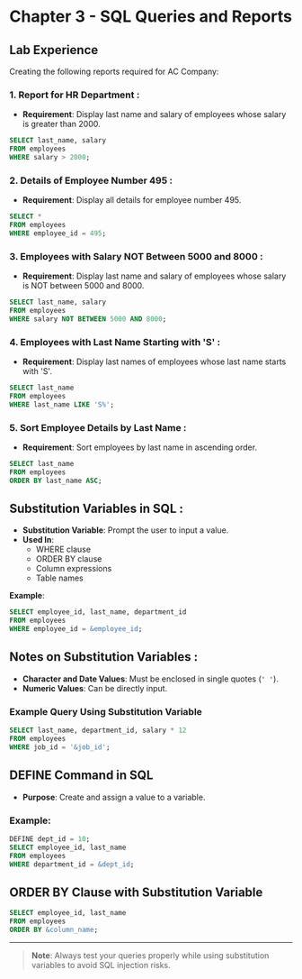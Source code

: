 
# Chapter 3 - SQL Queries and Reports

## Lab Experience

Creating the following reports required for AC Company:

### 1. Report for HR Department :
- **Requirement**: Display last name and salary of employees whose salary is greater than 2000.

```sql
SELECT last_name, salary
FROM employees
WHERE salary > 2000;
```

### 2. Details of Employee Number 495 :
- **Requirement**: Display all details for employee number 495.

```sql
SELECT *
FROM employees
WHERE employee_id = 495;
```

### 3. Employees with Salary NOT Between 5000 and 8000 :
- **Requirement**: Display last name and salary of employees whose salary is NOT between 5000 and 8000.

```sql
SELECT last_name, salary
FROM employees
WHERE salary NOT BETWEEN 5000 AND 8000;
```

### 4. Employees with Last Name Starting with 'S' :
- **Requirement**: Display last names of employees whose last name starts with 'S'.

```sql
SELECT last_name
FROM employees
WHERE last_name LIKE 'S%';
```

### 5. Sort Employee Details by Last Name :
- **Requirement**: Sort employees by last name in ascending order.

```sql
SELECT last_name
FROM employees
ORDER BY last_name ASC;
```

## Substitution Variables in SQL :

- **Substitution Variable**: Prompt the user to input a value.
- **Used In**: 
  - WHERE clause
  - ORDER BY clause
  - Column expressions
  - Table names

**Example**:

```sql
SELECT employee_id, last_name, department_id
FROM employees
WHERE employee_id = &employee_id;
```

## Notes on Substitution Variables :
- **Character and Date Values**: Must be enclosed in single quotes (`' '`).
- **Numeric Values**: Can be directly input.

### Example Query Using Substitution Variable

```sql
SELECT last_name, department_id, salary * 12
FROM employees
WHERE job_id = '&job_id';
```

## DEFINE Command in SQL
- **Purpose**: Create and assign a value to a variable.

### Example:

```sql
DEFINE dept_id = 10;
SELECT employee_id, last_name
FROM employees
WHERE department_id = &dept_id;
```

## ORDER BY Clause with Substitution Variable

```sql
SELECT employee_id, last_name
FROM employees
ORDER BY &column_name;
```

---

> **Note**: Always test your queries properly while using substitution variables to avoid SQL injection risks.
